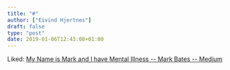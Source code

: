 ```yaml
---
title: "#"
author: ["Eivind Hjertnes"]
draft: false
type: "post"
date: 2019-01-06T12:43:08+01:00
---
```


Liked:
[My
Name is Mark and I have Mental Illness -- Mark Bates -- Medium](https://medium.com/@markbates/my-name-is-mark-and-i-have-mental-illness-a6b482643fe6)
